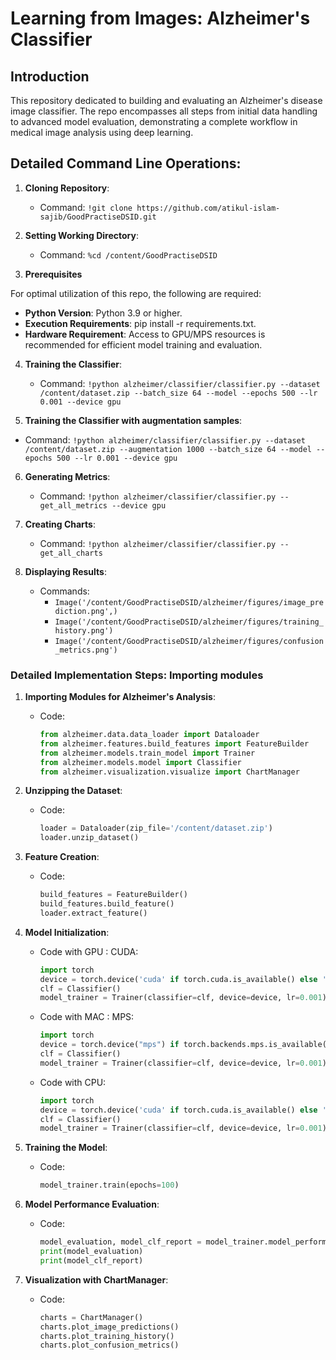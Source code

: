 
# Learning from Images: Alzheimer's Classifier

## Introduction
This repository dedicated to building and evaluating an Alzheimer's disease image classifier. The repo encompasses all steps from initial data handling to advanced model evaluation, demonstrating a complete workflow in medical image analysis using deep learning.

## Detailed Command Line Operations:

1. **Cloning Repository**: 
   - Command: `!git clone https://github.com/atikul-islam-sajib/GoodPractiseDSID.git`

2. **Setting Working Directory**: 
   - Command: `%cd /content/GoodPractiseDSID`

3. **Prerequisites**

For optimal utilization of this repo, the following are required:

- **Python Version**: Python 3.9 or higher.
- **Execution Requirements**: pip install -r requirements.txt.
- **Hardware Requirement**: Access to GPU/MPS resources is recommended for efficient model training and evaluation.

4. **Training the Classifier**: 
   - Command: `!python alzheimer/classifier/classifier.py --dataset /content/dataset.zip --batch_size 64 --model --epochs 500 --lr 0.001 --device gpu`
   
5.  **Training the Classifier with augmentation samples**: 
   - Command: `!python alzheimer/classifier/classifier.py --dataset /content/dataset.zip --augmentation 1000 --batch_size 64 --model --epochs 500 --lr 0.001 --device gpu`

6. **Generating Metrics**: 
   - Command: `!python alzheimer/classifier/classifier.py --get_all_metrics --device gpu`

7. **Creating Charts**: 
   - Command: `!python alzheimer/classifier/classifier.py --get_all_charts`

8. **Displaying Results**: 
   - Commands:
     - `Image('/content/GoodPractiseDSID/alzheimer/figures/image_prediction.png',)`
     - `Image('/content/GoodPractiseDSID/alzheimer/figures/training_history.png')`
     - `Image('/content/GoodPractiseDSID/alzheimer/figures/confusion_metrics.png')`

### Detailed Implementation Steps: Importing modules

1. **Importing Modules for Alzheimer's Analysis**:
   - Code:
     ```python
     from alzheimer.data.data_loader import Dataloader
     from alzheimer.features.build_features import FeatureBuilder
     from alzheimer.models.train_model import Trainer
     from alzheimer.models.model import Classifier
     from alzheimer.visualization.visualize import ChartManager
     ```

2. **Unzipping the Dataset**:
   - Code:
     ```python
     loader = Dataloader(zip_file='/content/dataset.zip')
     loader.unzip_dataset()
     ```
3. **Feature Creation**:
   - Code:
     ```python
     build_features = FeatureBuilder()
     build_features.build_feature()
     loader.extract_feature()
     ```
4. **Model Initialization**:
   - Code with GPU : CUDA:
     ```python
     import torch
     device = torch.device('cuda' if torch.cuda.is_available() else 'cpu')
     clf = Classifier()
     model_trainer = Trainer(classifier=clf, device=device, lr=0.001)
     ```

   - Code with MAC : MPS:
     ```python
     import torch
     device = torch.device("mps") if torch.backends.mps.is_available() else torch.device("cpu")
     clf = Classifier()
     model_trainer = Trainer(classifier=clf, device=device, lr=0.001)
     ```

   - Code with CPU:
     ```python
     import torch
     device = torch.device('cuda' if torch.cuda.is_available() else 'cpu')
     clf = Classifier()
     model_trainer = Trainer(classifier=clf, device=device, lr=0.001)
     ```
5. **Training the Model**:
   - Code:
     ```python
     model_trainer.train(epochs=100)
     ```
6. **Model Performance Evaluation**:
   - Code:
     ```python
     model_evaluation, model_clf_report = model_trainer.model_performance()
     print(model_evaluation)
     print(model_clf_report)
     ```
7. **Visualization with ChartManager**:
   - Code:
     ```python
     charts = ChartManager()
     charts.plot_image_predictions()
     charts.plot_training_history()
     charts.plot_confusion_metrics()
     ```
